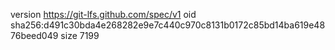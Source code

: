 version https://git-lfs.github.com/spec/v1
oid sha256:d491c30bda4e268282e9e7c440c970c8131b0172c85bd14ba619e4876beed049
size 7199
